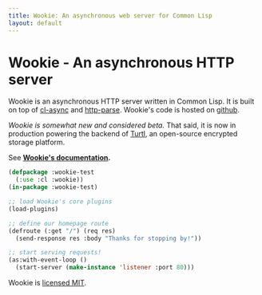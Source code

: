 ```yaml
---
title: Wookie: An asynchronous web server for Common Lisp
layout: default
---
```


Wookie - An asynchronous HTTP server
====================================
Wookie is an asynchronous HTTP server written in Common Lisp. It is built on top
of [cl-async](http://orthecreedence.github.com/cl-async) and
[http-parse](https://github.com/orthecreedence/http-parse). Wookie's code is
hosted on [github](https://github.com/orthecreedence/wookie).

*Wookie is somewhat new and considered beta.* That said, it is now in production
powering the backend of [Turtl](https://turtl.it/), an open-source encrypted
storage platform.

See __[Wookie's documentation](/docs).__

```lisp
(defpackage :wookie-test
  (:use :cl :wookie))
(in-package :wookie-test)

;; load Wookie's core plugins
(load-plugins)

;; define our homepage route
(defroute (:get "/") (req res)
  (send-response res :body "Thanks for stopping by!"))

;; start serving requests!
(as:with-event-loop ()
  (start-server (make-instance 'listener :port 80)))
```

Wookie is [licensed MIT](https://github.com/orthecreedence/wookie/blob/master/LICENSE).


